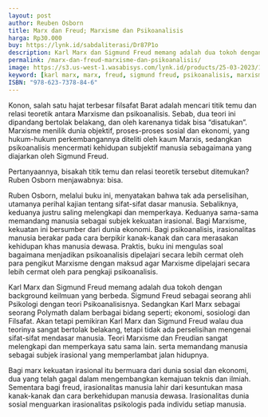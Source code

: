 ```yaml
---
layout: post
author: Reuben Osborn
title: Marx dan Freud; Marxisme dan Psikoanalisis
harga: Rp30.000
buy: https://lynk.id/sabdaliterasi/Dr87P1o
description: Karl Marx dan Sigmund Freud memang adalah dua tokoh dengan background keilmuan yang berbeda. Sigmund Freud sebagai seorang ahli Psikologi dengan teori psikoanalisis.
permalink: /marx-dan-freud-marxisme-dan-psikoanalisis/
image: https://s3.us-west-1.wasabisys.com/lynk.id/products/25-03-2023/1679686903021_9069424.svg
keyword: [karl marx, marx, freud, sigmund freud, psikoanalisis, marxisme, buku psikoanalisis, ebook marx]
ISBN: "978-623-7378-84-6"
---
```

<p>Konon, salah satu hajat terbesar filsafat Barat adalah mencari titik temu dan relasi teoretik antara Marxisme dan psikoanalisis. Sebab, dua teori ini dipandang bertolak belakang, dan oleh karenanya tidak bisa “disatukan”. Marxisme menilik dunia objektif, proses-proses sosial dan ekonomi, yang hukum-hukum perkembangannya diteliti oleh kaum Marxis, sedangkan psikoanalisis mencermati kehidupan subjektif manusia sebagaimana yang diajarkan oleh Sigmund Freud.</p><p>Pertanyaannya, bisakah titik temu dan relasi teoretik tersebut ditemukan? Ruben Osborn menjawabnya: bisa.</p><p>Ruben Osborn, melalui buku ini, menyatakan bahwa tak ada perselisihan, utamanya perihal kajian tentang sifat-sifat dasar manusia. Sebaliknya, keduanya justru saling melengkapi dan memperkaya. Keduanya sama-sama memandang manusia sebagai subjek kekuatan irasional. Bagi Marxisme, kekuatan ini bersumber dari dunia ekonomi. Bagi psikoanalisis, irasionalitas manusia berakar pada cara berpikir kanak-kanak dan cara merasakan kehidupan khas manusia dewasa. Praktis, buku ini mengulas soal bagaimana menjadikan psikoanalisis dipelajari secara lebih cermat oleh para pengikut Marxisme dengan maksud agar Marxisme dipelajari secara lebih cermat oleh para pengkaji psikoanalisis.</p><p>Karl Marx dan Sigmund Freud memang adalah dua tokoh dengan background keilmuan yang berbeda. Sigmund Freud sebagai seorang ahli Psikologi dengan teori Psikoanalisisnya. Sedangkan Karl Marx sebagai seorang Polymath dalam berbagai bidang seperti; ekonomi, sosiologi dan Filsafat. Akan tetapi pemikiran Karl Marx dan Sigmund Freud walau dua teorinya sangat bertolak belakang, tetapi tidak ada perselisihan mengenai sifat-sifat mendasar manusia. Teori Marxisme dan Freudian sangat melengkapi dan memperkaya satu sama lain. serta memandang manusia sebagai subjek irasional yang memperlambat jalan hidupnya.&nbsp;</p><p>Bagi marx kekuatan irasional itu bermuara dari dunia sosial dan ekonomi, dua yang telah gagal dalam mengembangkan kemajuan teknis dan ilmiah. Sementara bagi freud, irasionalitas manusia lahir dari kesuntukan masa kanak-kanak dan cara berkehidupan manusia dewasa. Irasionalitas dunia sosial menguarkan irasionalitas psikologis pada individu setiap manusia.</p>
